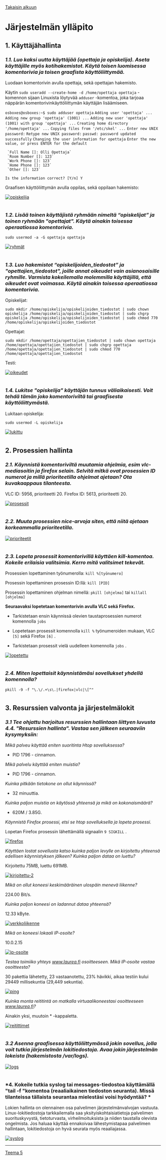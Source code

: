 [Takaisin alkuun](../../../README.md)

# Järjestelmän ylläpito

## 1. Käyttäjähallinta

### *1.1. Luo kaksi uutta käyttäjää (opettaja ja opiskelija). Aseta käyttäjille myös kotihakemistot. Käytä toisen luomisessa komentorivia ja toisen graafista käyttöliittymää.*

Luodaan komentorivin avulla opettaja, sekä opettajan hakemisto. 

Käytin `sudo useradd --create-home -d /home/opettaja opettaja` -komennon sijaan Linuxista löytyvää `adduser` -komentoa, joka tarjoaa näppärän komentorivinkäyttöliittymän käyttäjän lisäämiseen.  
  
`osboxes@osboxes:~$ sudo adduser opettaja` 
`Adding user 'opettaja' ...` 
`Adding new group 'opettaja' (1001) ...` 
`Adding new user 'opettaja' (1001) with group 'opettaja' ...` 
`Creating home directory '/home/opettaja' ...` 
`Copying files from '/etc/skel' ...` 
`Enter new UNIX password:` 
`Retype new UNIX password:` 
`passwd: password updated successfully` 
`Changing the user information for opettaja` 
`Enter the new value, or press ENTER for the default` 

	 `Full Name []: Olli Opettaja` 
	 `Room Number []: 123` 
	 `Work Phone []: 123` 
	 `Home Phone []: 123` 
	 `Other []: 123` 

`Is the information correct? [Y/n] Y` 

Graafisen käyttöliittymän avulla oppilas, sekä oppilaan hakemisto: 

[![opiskelija](https://raw.githubusercontent.com/tuuchen/Linux-E9955-2020/master/src/materiaali/opiskelija.png)](https://raw.githubusercontent.com/tuuchen/Linux-E9955-2020/master/src/materiaali/opiskelija.png)

# 
  
### *1.2. Lisää toinen käyttäjistä ryhmään nimeltä “opiskelijat” ja toinen ryhmään "opettajat". Käytä ainakin toisessa operaatiossa komentorivia.*

`sudo usermod -a -G opettaja opettaja` 

[![ryhmät](https://raw.githubusercontent.com/tuuchen/Linux-E9955-2020/master/src/materiaali/ryhmät.png)](https://raw.githubusercontent.com/tuuchen/Linux-E9955-2020/master/src/materiaali/ryhmät.png)

# 

### *1.3. Luo hakemistot “opiskelijoiden_tiedostot” ja "opettajien_tiedostot", joille annat oikeudet vain asianosaisille ryhmille. Varmista kokeilemalla molemmilla käyttäjillä, että oikeudet ovat voimassa. Käytä ainakin toisessa operaatiossa komentorivia.*

Opiskelijat:

`sudo mkdir /home/opiskelija/opiskelijoiden_tiedostot | sudo chown opiskelija /home/opiskelija/opiskelijoiden_tiedostot | sudo chgrp opiskelija /home/opiskelija/opiskelijoiden_tiedostot | sudo chmod 770 /home/opiskelija/opiskelijoiden_tiedostot` 

Opettajat:

`sudo mkdir /home/opettaja/opettajien_tiedostot | sudo chown opettaja /home/opettaja/opettajien_tiedostot | sudo chgrp opettaja /home/opettaja/opettajien_tiedostot | sudo chmod 770 /home/opettaja/opettajien_tiedostot` 

Testi:

[![oikeudet](https://raw.githubusercontent.com/tuuchen/Linux-E9955-2020/master/src/materiaali/oikeudet.png)](https://raw.githubusercontent.com/tuuchen/Linux-E9955-2020/master/src/materiaali/oikeudet.png)

# 

### *1.4. Lukitse "opiskelija" käyttäjän tunnus väliaikaisesti. Voit tehdä tämän joko komentoriviltä tai graafisesta käyttöliittymästä.*

Lukitaan opiskelija: 

`sudo usermod -L opiskelija` 

[![lukittu](https://raw.githubusercontent.com/tuuchen/Linux-E9955-2020/master/src/materiaali/lukittu.png)](https://raw.githubusercontent.com/tuuchen/Linux-E9955-2020/master/src/materiaali/lukittu.png)

# 

## 2. Prosessien hallinta

### *2.1. Käynnistä komentoriviltä muutamia ohjelmia, esim vlc-mediasoitin ja firefox selain. Selvitä mitkä ovat prosessien ID numerot ja millä prioriteetilla ohjelmat ajetaan? Ota kuvakaappaus tilanteesta.*  

VLC ID: 5956, prioriteetti 20.
Firefox ID: 5613, prioriteetti 20.

[![prosessit](https://raw.githubusercontent.com/tuuchen/Linux-E9955-2020/master/src/materiaali/prosessit.png)](https://raw.githubusercontent.com/tuuchen/Linux-E9955-2020/master/src/materiaali/prosessit.png)

# 

### *2.2. Muuta prosessien nice-arvoja siten, että niitä ajetaan korkeammalla prioriteetilla.*  

[![prioriteetit](https://raw.githubusercontent.com/tuuchen/Linux-E9955-2020/master/src/materiaali/prioriteetit.png)](https://raw.githubusercontent.com/tuuchen/Linux-E9955-2020/master/src/materiaali/prioriteetit.png)

# 

### *2.3. Lopeta prosessit komentorivillä käyttäen kill-komentoa. Kokeile erilaisia valitsimia. Kerro mitä valitsimet tekevät.* 

Prosessien lopettaminen työnumerolla: `kill %[työnumero]` 

Prosessin lopettaminen prosessin ID:llä: `kill [PID]` 

Prosessin lopettaminen ohjelman nimellä: `pkill [ohjelma]` tai `killall [ohjelma]` 

**Seuraavaksi lopetetaan komentorivin avulla VLC sekä Firefox.**

* Tarkistetaan ensin käynnissä olevien taustaprosessien numerot komennolla `jobs` 

* Lopetetaan prosessit komennolla `kill %` työnumeroiden mukaan, VLC `[5]` sekä Firefox `[6]` .

* Tarkistetaan prosessit vielä uudelleen komennolla `jobs` . 

[![lopetettu](https://raw.githubusercontent.com/tuuchen/Linux-E9955-2020/master/src/materiaali/lopetettu.png)](https://raw.githubusercontent.com/tuuchen/Linux-E9955-2020/master/src/materiaali/lopetettu.png)

# 

### *2.4. Miten lopettaisit käynnistämäsi sovellukset yhdellä komennolla?* 

`pkill -9 -f "\.\/.+\s\.|firefox|vlc|\[^"` 

# 

## 3. Resurssien valvonta ja järjestelmälokit 

### *3.1 Tee ohjattu harjoitus resurssien hallintaan liittyen luvusta 4.4. "Resurssien hallinta". Vastaa sen jälkeen seuraaviin kysymyksiin:* 

*Mikä palveu käyttää eniten suoritinta Htop sovelluksessa?*  

* PID 1796 - cinnamon.

*Mikä palvelu käyttää eniten muistia?*  

* PID 1796 - cinnamon.

*Kuinka pitkään tietokone on ollut käynnissä?*  

* 32 minuuttia.

*Kuinka paljon muistia on käytössä yhteensä ja mikä on kokonaismäärä?*  

* 620M / 3.85G.

*Käynnistä Firefox prosessi, etsi se htop sovelluksella ja lopeta prosessi.*  

Lopetan Firefox prosessin lähettämällä signaalin `9 SIGKILL` . 

[![firefox](https://raw.githubusercontent.com/tuuchen/Linux-E9955-2020/master/src/materiaali/firefox.png)](https://raw.githubusercontent.com/tuuchen/Linux-E9955-2020/master/src/materiaali/firefox.png)

*Käyttäen Iostat sovellusta katso kuinka paljon levylle on kirjoitettu yhteensä edellisen käynnistyksen jälkeen? Kuinka paljon dataa on luettu?*  

Kirjoitettu 75MB, luettu 691MB.

[![kirjoitettu-2](https://raw.githubusercontent.com/tuuchen/Linux-E9955-2020/master/src/materiaali/kirjoitettu-2.png)](https://raw.githubusercontent.com/tuuchen/Linux-E9955-2020/master/src/materiaali/kirjoitettu-2.png)

*Mikä on ollut koneesi keskimääräinen ulospäin menevä liikenne?*  

224.00 Bit/s.

*Kuinka paljon koneesi on ladannut dataa yhteensä?*  

12.33 kByte.

[![verkkoliikenne](https://raw.githubusercontent.com/tuuchen/Linux-E9955-2020/master/src/materiaali/verkkoliikenne.png)](https://raw.githubusercontent.com/tuuchen/Linux-E9955-2020/master/src/materiaali/verkkoliikenne.png)

*Mikä on koneesi lokaali IP-osoite?*  

10.0.2.15

[![ip-osoite](https://raw.githubusercontent.com/tuuchen/Linux-E9955-2020/master/src/materiaali/ip-osoite.png)](https://raw.githubusercontent.com/tuuchen/Linux-E9955-2020/master/src/materiaali/ip-osoite.png)

*Testaa toimiiko yhteys www.laurea.fi osoitteeseen. Mikä IP-osoite vastaa osoitteesta?*  

30 pakettia lähetetty, 23 vastaanotettu, 23% hävikki, aikaa testiin kului 29449 millisekuntia (29,449 sekuntia). 

[![ping](https://raw.githubusercontent.com/tuuchen/Linux-E9955-2020/master/src/materiaali/ping.png)](https://raw.githubusercontent.com/tuuchen/Linux-E9955-2020/master/src/materiaali/ping.png)

*Kuinka monta reititintä on matkalla virtuaalikoneestasi osoitteeseen www.laurea.fi?*  

Ainakin yksi, muutoin * -kappaletta. 

[![reitittimet](https://raw.githubusercontent.com/tuuchen/Linux-E9955-2020/master/src/materiaali/reitittimet.png)](https://raw.githubusercontent.com/tuuchen/Linux-E9955-2020/master/src/materiaali/reitittimet.png)

# 

### *3.2 Asenna graafisessa käyttöliittymässä jokin sovellus, jolla voit tutkia järjestelmän lokitiedostoja. Avaa jokin järjestelmän lokeista (hakemistosta /var/logs).* 

[![logs](https://raw.githubusercontent.com/tuuchen/Linux-E9955-2020/master/src/materiaali/logs.png)](https://raw.githubusercontent.com/tuuchen/Linux-E9955-2020/master/src/materiaali/logs.png)

# 

### *4. Kokeile tutkia syslog tai messages-tiedostoa käyttämällä "tail -f "komentoa (reaaliaikainen tiedoston seuranta). Missä tilanteissa tällaista seurantaa mielestäsi voisi hyödyntää? *

Lokien hallinta on olennainen osa palvelimen järjestelmänvalvojan vastuuta. Linux-lokitiedostoja tarkkailemalla saa yksityiskohtaisia ​​tietoja palvelimen suorituskyvystä, tietoturvasta, virheilmoituksista ja niiden taustalla olevista ongelmista. Jos haluaa käyttää ennakoivaa lähestymistapaa palvelimen hallintaan, lokitiedostoja on hyvä seurata myös reaaliajassa.

[![syslog](https://raw.githubusercontent.com/tuuchen/Linux-E9955-2020/master/src/materiaali/syslog.png)](https://raw.githubusercontent.com/tuuchen/Linux-E9955-2020/master/src/materiaali/syslog.png)

---

[Teema 5](../teema5/README.md)